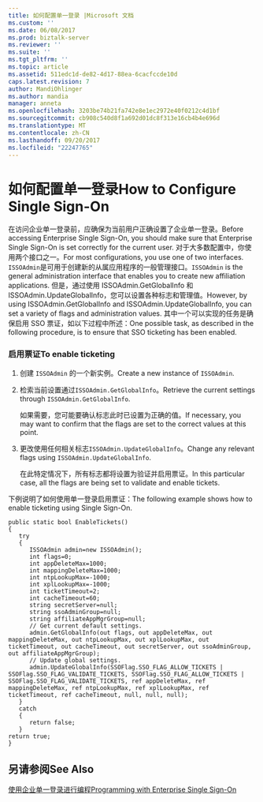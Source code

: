 ```yaml
---
title: 如何配置单一登录 |Microsoft 文档
ms.custom: ''
ms.date: 06/08/2017
ms.prod: biztalk-server
ms.reviewer: ''
ms.suite: ''
ms.tgt_pltfrm: ''
ms.topic: article
ms.assetid: 511edc1d-de82-4d17-88ea-6cacfccde10d
caps.latest.revision: 7
author: MandiOhlinger
ms.author: mandia
manager: anneta
ms.openlocfilehash: 3203be74b21fa742e8e1ec2972e40f0212c4d1bf
ms.sourcegitcommit: cb908c540d8f1a692d01dc8f313e16cb4b4e696d
ms.translationtype: MT
ms.contentlocale: zh-CN
ms.lasthandoff: 09/20/2017
ms.locfileid: "22247765"
---
```

# <a name="how-to-configure-single-sign-on"></a><span data-ttu-id="10163-102">如何配置单一登录</span><span class="sxs-lookup"><span data-stu-id="10163-102">How to Configure Single Sign-On</span></span>
<span data-ttu-id="10163-103">在访问企业单一登录前，应确保为当前用户正确设置了企业单一登录。</span><span class="sxs-lookup"><span data-stu-id="10163-103">Before accessing Enterprise Single Sign-On, you should make sure that Enterprise Single Sign-On is set correctly for the current user.</span></span> <span data-ttu-id="10163-104">对于大多数配置中，你使用两个接口之一。</span><span class="sxs-lookup"><span data-stu-id="10163-104">For most configurations, you use one of two interfaces.</span></span> <span data-ttu-id="10163-105">`ISSOAdmin`是可用于创建新的从属应用程序的一般管理接口。</span><span class="sxs-lookup"><span data-stu-id="10163-105">`ISSOAdmin` is the general administration interface that enables you to create new affiliation applications.</span></span> <span data-ttu-id="10163-106">但是，通过使用 ISSOAdmin.GetGlobalInfo 和 ISSOAdmin.UpdateGlobalInfo，您可以设置各种标志和管理值。</span><span class="sxs-lookup"><span data-stu-id="10163-106">However, by using ISSOAdmin.GetGlobalInfo and ISSOAdmin.UpdateGlobalInfo, you can set a variety of flags and administration values.</span></span> <span data-ttu-id="10163-107">其中一个可以实现的任务是确保启用 SSO 票证，如以下过程中所述：</span><span class="sxs-lookup"><span data-stu-id="10163-107">One possible task, as described in the following procedure, is to ensure that SSO ticketing has been enabled.</span></span>  
  
### <a name="to-enable-ticketing"></a><span data-ttu-id="10163-108">启用票证</span><span class="sxs-lookup"><span data-stu-id="10163-108">To enable ticketing</span></span>  
  
1.  <span data-ttu-id="10163-109">创建 `ISSOAdmin` 的一个新实例。</span><span class="sxs-lookup"><span data-stu-id="10163-109">Create a new instance of `ISSOAdmin`.</span></span>  
  
2.  <span data-ttu-id="10163-110">检索当前设置通过`ISSOAdmin.GetGlobalInfo`。</span><span class="sxs-lookup"><span data-stu-id="10163-110">Retrieve the current settings through `ISSOAdmin.GetGlobalInfo`.</span></span>  
  
     <span data-ttu-id="10163-111">如果需要，您可能要确认标志此时已设置为正确的值。</span><span class="sxs-lookup"><span data-stu-id="10163-111">If necessary, you may want to confirm that the flags are set to the correct values at this point.</span></span>  
  
3.  <span data-ttu-id="10163-112">更改使用任何相关标志`ISSOAdmin.UpdateGlobalInfo`。</span><span class="sxs-lookup"><span data-stu-id="10163-112">Change any relevant flags using `ISSOAdmin.UpdateGlobalInfo`.</span></span>  
  
     <span data-ttu-id="10163-113">在此特定情况下，所有标志都将设置为验证并启用票证。</span><span class="sxs-lookup"><span data-stu-id="10163-113">In this particular case, all the flags are being set to validate and enable tickets.</span></span>  
  
 <span data-ttu-id="10163-114">下例说明了如何使用单一登录启用票证：</span><span class="sxs-lookup"><span data-stu-id="10163-114">The following example shows how to enable ticketing using Single Sign-On.</span></span>  
  
```  
public static bool EnableTickets()  
{  
   try  
   {  
      ISSOAdmin admin=new ISSOAdmin();  
      int flags=0;  
      int appDeleteMax=1000;  
      int mappingDeleteMax=1000;  
      int ntpLookupMax=-1000;  
      int xplLookupMax=-1000;  
      int ticketTimeout=2;  
      int cacheTimeout=60;  
      string secretServer=null;  
      string ssoAdminGroup=null;  
      string affiliateAppMgrGroup=null;  
      // Get current default settings.  
      admin.GetGlobalInfo(out flags, out appDeleteMax, out mappingDeleteMax, out ntpLookupMax, out xplLookupMax, out ticketTimeout, out cacheTimeout, out secretServer, out ssoAdminGroup, out affiliateAppMgrGroup);  
      // Update global settings.  
      admin.UpdateGlobalInfo(SSOFlag.SSO_FLAG_ALLOW_TICKETS | SSOFlag.SSO_FLAG_VALIDATE_TICKETS, SSOFlag.SSO_FLAG_ALLOW_TICKETS | SSOFlag.SSO_FLAG_VALIDATE_TICKETS, ref appDeleteMax, ref mappingDeleteMax, ref ntpLookupMax, ref xplLookupMax, ref ticketTimeout, ref cacheTimeout, null, null, null);   
   }  
   catch  
   {  
      return false;  
   }  
return true;  
}  
```  
  
## <a name="see-also"></a><span data-ttu-id="10163-115">另请参阅</span><span class="sxs-lookup"><span data-stu-id="10163-115">See Also</span></span>  
 [<span data-ttu-id="10163-116">使用企业单一登录进行编程</span><span class="sxs-lookup"><span data-stu-id="10163-116">Programming with Enterprise Single Sign-On</span></span>](../core/programming-with-enterprise-single-sign-on.md)